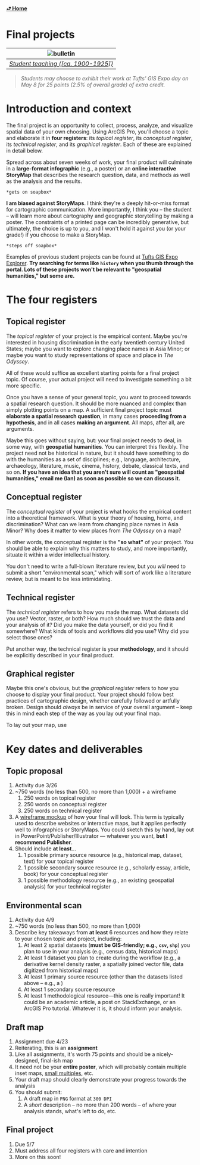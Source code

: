 [**⮐ Home**](../)

# Final projects

| ![bulletin](https://iiif.digitalcommonwealth.org/iiif/2/commonwealth:2v23w8155/660,705,1783,845/1200,/0/default.jpg) |
| :-------------------------------------------------------------------------------------------------------------------: |
| *[Student teaching ([ca. 1900-1925])](https://www.digitalcommonwealth.org/search/commonwealth:2v23w814w)* |

> *Students may choose to exhibit their work at Tufts' GIS Expo day on May 8 for 25 points (2.5% of overall grade) of extra credit.*

# Introduction and context

The final project is an opportunity to collect, process, analyze, and visualize spatial data of your own choosing. Using ArcGIS Pro, you'll choose a topic and elaborate it in **four registers**: its *topical register*, its *conceptual register*, its *technical register*, and its *graphical register*. Each of these are explained in detail below.

Spread across about seven weeks of work, your final product will culminate in a **large-format infographic** (e.g., a poster) or an **online interactive StoryMap** that describes the research question, data, and methods as well as the analysis and the results.

`*gets on soapbox*`

**I am biased against StoryMaps**. I think they're a deeply hit-or-miss format for cartographic communication. More importantly, I think you – the student – will learn more about cartography and geographic storytelling by making a poster. The constraints of a printed page can be incredibly generative, but ultimately, the choice is up to you, and I won't hold it against you (or your grade!) if you choose to make a StoryMap.

`*steps off soapbox*`

Examples of previous student projects can be found at [Tufts GIS Expo Explorer](https://expoexplorer.it.tufts.edu/). **Try searching for terms like `history` when you thumb through the portal. Lots of these projects won't be relevant to "geospatial humanities," but some are.** 

# The four registers

## Topical register

The *topical register* of your project is the empirical content. Maybe you're interested in housing discrimination in the early twentieth century United States; maybe you want to explore changing place names in Asia Minor; or maybe you want to study representations of space and place in *The Odyssey*.

All of these would suffice as excellent starting points for a final project topic. Of course, your actual project will need to investigate something a bit more specific.

Once you have a sense of your general topic, you want to proceed towards a spatial research question. It should be more nuanced and complex than simply plotting points on a map. A sufficient final project topic must **elaborate a spatial research question**, in many cases **proceeding from a hypothesis**, and in all cases **making an argument**. All maps, after all, are arguments.

Maybe this goes without saying, but: your final project needs to deal, in some way, with **geospatial humanities**. You can interpret this flexibly. The project need not be historical in nature, but it should have something to do with the humanities as a set of disciplines; e.g., language, architecture, archaeology, literature, music, cinema, history, debate, classical texts, and so on. **If you have an idea that you aren't sure will count as "geospatial humanities," email me (Ian) as soon as possible so we can discuss it.**

## Conceptual register

The *conceptual register* of your project is what hooks the empirical content into a theoretical framework. What is your theory of housing, home, and discrimination? What can we learn from changing place names in Asia Minor? Why does it matter to view places from *The Odyssey* on a map?

In other words, the conceptual register is the **"so what"** of your project. You should be able to explain why this matters to study, and more importantly, situate it within a wider intellectual history.

You don't need to write a full-blown literature review, but you *will* need to submit a short "environmental scan," which will sort of work like a literature review, but is meant to be less intimidating.

## Technical register

The *technical register* refers to how you made the map. What datasets did you use? Vector, raster, or both? How much should we trust the data and your analysis of it? Did you make the data yourself, or did you find it somewhere? What kinds of tools and workflows did you use? Why did you select those ones?

Put another way, the technical register is your **methodology**, and it should be explicitly described in your final product.

## Graphical register

Maybe this one's obvious, but the *graphical register* refers to how you choose to display your final product. Your project should follow best practices of cartographic design, whether carefully followed or artfully broken. Design should *always* be in service of your overall argument – keep this in mind each step of the way as you lay out your final map.

To lay out your map, use 

# Key dates and deliverables

## **Topic proposal**
1. Activity due 3/26
2. ~750 words (no less than 500, no more than 1,000) + a wireframe
   1. 250 words on topical register
   2. 250 words on conceptual register
   3. 250 words on technical register
3. A [wireframe mockup](https://en.wikipedia.org/wiki/Website_wireframe) of how your final will look. This term is typically used to describe websites or interactive maps, but it applies perfectly well to infographics or StoryMaps. You could sketch this by hand, lay out in PowerPoint/Publisher/Illustrator — whatever you want, **but I recommend Publisher**.
4. Should include **at least**...
   1. 1 possible primary source resource (e.g., historical map, dataset, text) for your topical register
   2. 1 possible secondary source resource (e.g., scholarly essay, article, book) for your conceptual register
   3. 1 possible methodology resource (e.g., an existing geospatial analysis) for your technical register

## **Environmental scan**
1.  Activity due 4/9
2.  ~750 words (no less than 500, no more than 1,000)
3.  Describe key takeaways from **at least** 6 resources and how they relate to your chosen topic and project, including:
    1.  At least 2 spatial datasets (**must be GIS-friendly; e.g., `csv`, `shp`**) you plan to use in your analysis (e.g., census data, historical maps)
    1. At least 1 dataset you plan to create during the workflow (e.g., a derivative kernel density raster, a spatially joined vector file, data digitized from historical maps)
    2. At least 1 primary source resource (other than the datasets listed above – e.g., a )
    3. At least 1 secondary source resource
    4. At least 1 methodological resource—this one is really important! It could be an academic article, a post on StackExchange, or an ArcGIS Pro tutorial. Whatever it is, it should inform your analysis.

## **Draft map**
1. Assignment due 4/23
2. Reiterating, this is an **assignment**
3. Like all assignments, it's worth 75 points and should be a nicely-designed, final-ish map
4. It need not be your **entire poster**, which will probably contain multiple inset maps, [small multiples](https://en.wikipedia.org/wiki/Small_multiple), etc.
5. Your draft map should clearly demonstrate your progress towards the analysis
6. You should submit:
    1. A draft map in `PNG` format at `300 DPI`
    2. A *short* description – no more than 200 words – of where your analysis stands, what's left to do, etc.

## **Final project**
1. Due 5/7
2. Must address all four registers with care and intention
3. More on this soon!

<!-------------------------------------[ Links ]
---------------------------------------->

[l]: #

<!---------------------------------[ Buttons ]--------------------------------->

[imp]: https://img.shields.io/badge/IMPORTANT!-red?style=plastic
[kc]: https://img.shields.io/badge/Key_considerations_and_dates-blue?style=plastic